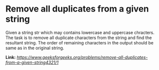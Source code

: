 # Remove all duplicates from a given string
Given a string str which may contains lowercase and uppercase chracters. The task is to remove all duplicate characters from the string and find the resultant string. The order of remaining characters in the output should be same as in the original string.

**Link:** _https://www.geeksforgeeks.org/problems/remove-all-duplicates-from-a-given-string4321/1_
